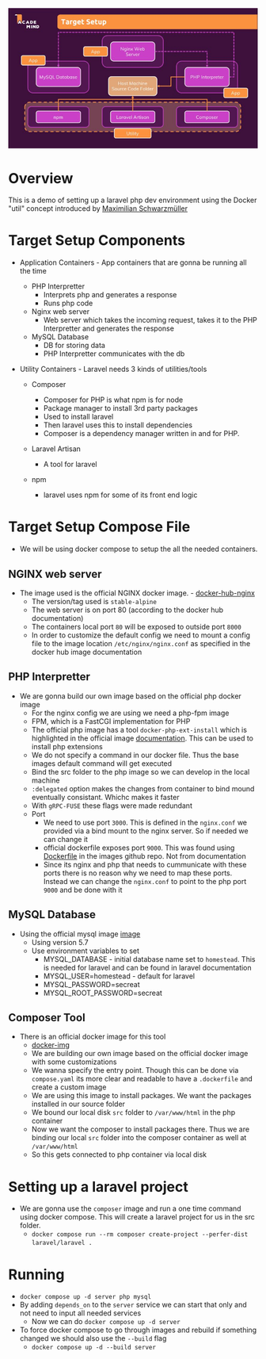 ![overview](./lareval-docker.jpg)

# Overview

This is a demo of setting up a laravel php dev environment using the Docker "util" concept introduced by [Maximilian Schwarzmüller](https://www.udemy.com/user/maximilian-schwarzmuller/)

# Target Setup Components

* Application Containers - App containers that are gonna be running all the time

   * PHP Interpretter
      - Interprets php and generates a response
      - Runs php code
   * Nginx web server
      - Web server which takes the incoming request, takes it to the PHP Interpretter and generates the response
   * MySQL Database 
      - DB for storing data
      - PHP Interpretter communicates with the db

* Utility Containers - Laravel needs 3 kinds of utilities/tools

   * Composer
      * Composer for PHP is what npm is for node
      * Package manager to install 3rd party packages
      * Used to install laravel
      * Then laravel uses this to install dependencies
      * Composer is a dependency manager written in and for PHP.

   * Laravel Artisan
      * A tool for laravel

   * npm
      - laravel uses npm for some of its front end logic

# Target Setup Compose File

* We will be using docker compose to setup the all the needed containers.

## NGINX web server

* The image used is the official NGINX docker image. - [docker-hub-nginx](https://hub.docker.com/_/nginx)
   - The version/tag used is `stable-alpine`
   - The web server is on port 80 (according to the docker hub documentation)
   - The containers local port `80` will be exposed to outside port `8000`
   - In order to customize the default config we need to mount a config file to the image location `/etc/nginx/nginx.conf` as specified in the docker hub image documentation

## PHP Interpretter

* We are gonna build our own image based on the official php docker image
   - For the nginx config we are using we need a php-fpm image
   - FPM, which is a FastCGI implementation for PHP
   - The official php image has a tool `docker-php-ext-install` which is highlighted in the official image [documentation](https://hub.docker.com/_/php). This can be used to install php extensions
   - We do not specify a command in our docker file. Thus the base images default command will get executed
   - Bind the src folder to the php image so we can develop in the local machine
   - `:delegated` option makes the changes from container to bind mound eventually consistant. Whichc makes it faster
   - With `gRPC-FUSE` these flags were made redundant
   - Port
     - We need to use port `3000`. This is defined in the `nginx.conf` we provided via a bind mount to the nginx server. So if needed we can change it
     - official dockerfile exposes port `9000`. This was found using [Dockerfile](https://github.com/docker-library/php/blob/b9f17156020c3aef71df681b27684533529347a7/7.4/alpine3.16/fpm/Dockerfile) in the images github repo. Not from documentation
     - Since its nginx and php that needs to cummunicate with these ports there is no reason why we need to map these ports. Instead we can change the `nginx.conf` to point to the php port `9000` and be done with it

## MySQL Database

* Using the official mysql image [image](https://hub.docker.com/_/mysql)
   - Using version 5.7
   - Use environment variables to set 
      - MYSQL_DATABASE - initial database name set to `homestead`. This is needed for laravel and can be found in laravel documentation
      - MYSQL_USER=homestead - default for laravel
      - MYSQL_PASSWORD=secreat
      - MYSQL_ROOT_PASSWORD=secreat

## Composer Tool

* There is an official docker image for this tool
   - [docker-img](https://hub.docker.com/_/composer)
   - We are building our own image based on the official docker image with some customizations
   - We wanna specify the entry point. Though this can be done via `compose.yaml` its more clear and readable to have a `.dockerfile` and create a custom image
   - We are using this image to install packages. We want the packages installed in our source folder
   - We bound our local disk `src` folder to `/var/www/html` in the php container
   - Now we want the composer to install packages there. Thus we are binding our local `src` folder into the composer container as well at `/var/www/html`
   - So this gets connected to php container via local disk

# Setting up a laravel project

* We are gonna use the `composer` image and run a one time command using docker compose. This will create a laravel project for us in the src folder. 
   - `docker compose run --rm composer create-project --perfer-dist laravel/laravel .`

# Running

* `docker compose up -d server php mysql`
* By adding `depends_on` to the `server` service we can start that only and not need to input all needed services
   - Now we can do `docker compose up -d server`
* To force docker compose to go through images and rebuild if something changed we should also use the `--build` flag
   - `docker compose up -d --build server`